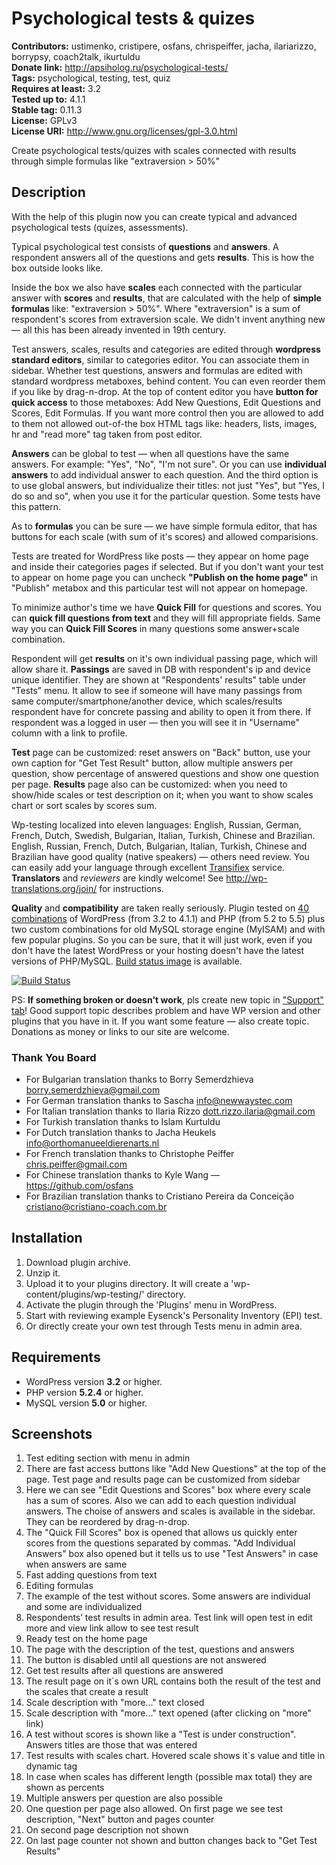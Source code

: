 # Psychological tests & quizes #

**Contributors:** ustimenko, cristipere, osfans, chrispeiffer, jacha, ilariarizzo, borrypsy, coach2talk, ikurtuldu  
**Donate link:** http://apsiholog.ru/psychological-tests/  
**Tags:** psychological, testing, test, quiz  
**Requires at least:** 3.2  
**Tested up to:** 4.1.1  
**Stable tag:** 0.11.3  
**License:** GPLv3  
**License URI:** http://www.gnu.org/licenses/gpl-3.0.html  

Create psychological tests/quizes with scales connected with results through simple formulas like "extraversion > 50%"

## Description ##

With the help of this plugin now you can create typical and advanced psychological tests (quizes, assessments).

Typical psychological test consists of **questions** and **answers**. A respondent answers all of the questions and gets **results**. This is how the box outside looks like.

Inside the box we also have **scales** each connected with the particular answer with **scores** and **results**, that are calculated with the help of **simple formulas** like: "extraversion > 50%". Where "extraversion" is a sum of respondent's scores from extraversion scale. We didn't invent anything new — all this has been already invented in 19th century.

Test answers, scales, results and categories are edited through **wordpress standard editors**, similar to categories editor. You can associate them in sidebar. Whether test questions, answers and formulas are edited with standard wordpress metaboxes, behind content. You can even reorder them if you like by drag-n-drop. At the top of content editor you have **button for quick access** to those metaboxes: Add New Questions, Edit Questions and Scores, Edit Formulas. If you want more control then you are allowed to add to them not allowed out-of-the box HTML tags like: headers, lists, images, hr and "read more" tag taken from post editor.

**Answers**  can be global to test — when all questions have the same answers. For example: "Yes", "No", "I'm not sure". Or you can use **individual answers** to add individual answer to each question. And the third option is to use global answers, but individualize their titles: not just "Yes", but "Yes, I do so and so", when you use it for the particular question. Some tests have this pattern.

As to **formulas** you can be sure — we have simple formula editor, that has buttons for each scale (with sum of it's scores) and allowed comparisions.

Tests are treated for WordPress like posts — they appear on home page and inside their categories pages if selected. But if you don't want your test to appear on home page you can uncheck **"Publish on the home page"** in "Publish" metabox and this particular test will not appear on homepage.

To minimize author's time we have **Quick Fill** for questions and scores. You can **quick fill questions from text** and they will fill appropriate fields. Same way you can **Quick Fill Scores** in many questions some answer+scale combination.

Respondent will get **results** on it's own individual passing page, which will allow share it. **Passings** are saved in DB with respondent's ip and device unique identifier. They are shown at "Respondents' results" table under "Tests" menu. It allow to see if someone will have many passings from same computer/smartphone/another device, which scales/results respondent have for concrete passing and ability to open it from there. If respondent was a logged in user — then you will see it in "Username" column with a link to profile.

**Test** page can be customized: reset answers on "Back" button, use your own caption for "Get Test Result" button, allow multiple answers per question, show percentage of answered questions and show one question per page.
**Results** page also can be customized: when you need to show/hide scales or test description on it; when you want to show scales chart or sort scales by scores sum.

Wp-testing localized into eleven languages: English, Russian, German, French, Dutch, Swedish, Bulgarian, Italian, Turkish, Chinese and Brazilian. English, Russian, French, Dutch, Bulgarian, Italian, Turkish, Chinese and Brazilian have good quality (native speakers) — others need review. You can easily add your language through excellent [Transifiex](https://www.transifex.com/projects/p/wp-testing/) service. **Translators** and *reviewers* are kindly welcome! See http://wp-translations.org/join/ for instructions.

**Quality** and **compatibility** are taken really seriously. Plugin tested on [40 combinations](https://travis-ci.org/garex/wp-testing) of WordPress (from 3.2 to 4.1.1) and PHP (from 5.2 to 5.5) plus two custom combinations for old MySQL storage engine (MyISAM) and with few popular plugins. So you can be sure, that it will just work, even if you don't have  the latest WordPress or your hosting doesn't have the latest versions of PHP/MySQL. [Build status image](https://travis-ci.org/garex/wp-testing.svg?branch=develop) is available.

[![Build Status](https://travis-ci.org/garex/wp-testing.svg?branch=develop)](https://travis-ci.org/garex/wp-testing)

PS: **If something broken or doesn't work**, pls create new topic in ["Support" tab](https://wordpress.org/support/plugin/wp-testing)! Good support topic describes problem and have WP version and other plugins that you have in it. If you want some feature — also create topic. Donations as money or links to our site are welcome.

### Thank You Board ###

* For Bulgarian translation thanks to Borry Semerdzhieva <borry.semerdzhieva@gmail.com>
* For German translation thanks to Sascha <info@newwaystec.com>
* For Italian translation thanks to Ilaria Rizzo <dott.rizzo.ilaria@gmail.com>
* For Turkish translation thanks to Islam Kurtuldu
* For Dutch translation thanks to Jacha Heukels <info@orthomanueeldierenarts.nl>
* For French translation thanks to Christophe Peiffer <chris.peiffer@gmail.com>
* For Chinese translation thanks to Kyle Wang — https://github.com/osfans
* For Brazilian translation thanks to Cristiano Pereira da Conceição <cristiano@cristiano-coach.com.br>


## Installation ##

1. Download plugin archive.
1. Unzip it.
1. Upload it to your plugins directory. It will create a 'wp-content/plugins/wp-testing/' directory.
1. Activate the plugin through the 'Plugins' menu in WordPress.
1. Start with reviewing example Eysenck's Personality Inventory (EPI) test.
1. Or directly create your own test through Tests menu in admin area.

## Requirements ##

* WordPress version **3.2** or higher.
* PHP version **5.2.4** or higher.
* MySQL version **5.0** or higher.

## Screenshots ##

01. Test editing section with menu in admin
02. There are fast access buttons like "Add New Questions" at the top of the page. Test page and results page can be customized from sidebar
03. Here we can see "Edit Questions and Scores" box where every scale has a sum of scores. Also we can add to each question individual answers. The choise of answers and scales is available in the sidebar. They can be reordered by drag-n-drop.
04. The "Quick Fill Scores" box is opened that allows us quickly enter scores from the questions separated by commas. "Add Individual Answers" box also opened but it tells us to use "Test Answers" in case when answers are same
05. Fast adding questions from text
06. Editing formulas
07. The example of the test without  scores. Some answers are individual and some are individualized
08. Respondents’ test results in admin area. Test link will open test in edit more and view link allow to see test result
09. Ready test on the home page
10. The page with the description of the test, questions and answers
11. The button is disabled until all questions are not answered
12. Get test results after all questions are answered
13. The result page on it`s own URL contains both the result of the test and the scales that create a result
14. Scale description with "more..." text closed
15. Scale description with "more..." text opened (after clicking on "more" link)
16. A test without scores is shown like a "Test is under construction". Answers titles are those that was entered
17. Test results with scales chart. Hovered scale shows it`s value and title in dynamic tag
18. In case when scales has different length (possible max total) they are shown as percents
19. Multiple answers per question are also possible
20. One question per page also allowed. On first page we see test description, "Next" button and pages counter
21. On second page description not shown
22. On last page counter not shown and button changes back to "Get Test Results"
